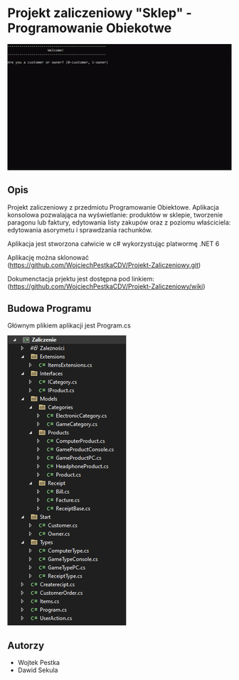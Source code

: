# Projekt zaliczeniowy "Sklep" - Programowanie Obiekotwe

![Preview](gif.gif)

## Opis
Projekt zaliczeniowy z przedmiotu Programowanie Obiektowe.
Aplikacja konsolowa pozwalająca na wyświetlanie: produktów w sklepie, tworzenie paragonu lub faktury, edytowania listy zakupów 
oraz z poziomu właściciela: edytowania asorymetu i sprawdzania rachunków. 

Aplikacja jest stworzona całwicie w c# wykorzystując platwormę .NET 6

Aplikację można sklonować (https://github.com/WojciechPestkaCDV/Projekt-Zaliczeniowy.git)

Dokumenctacja prjektu jest dostępna pod linkiem: (https://github.com/WojciechPestkaCDV/Projekt-Zaliczeniowy/wiki)

## Budowa Programu
Głównym plikiem aplikacji jest Program.cs

![Preview](budowa.png)

## Autorzy
* Wojtek Pestka
* Dawid Sekula

